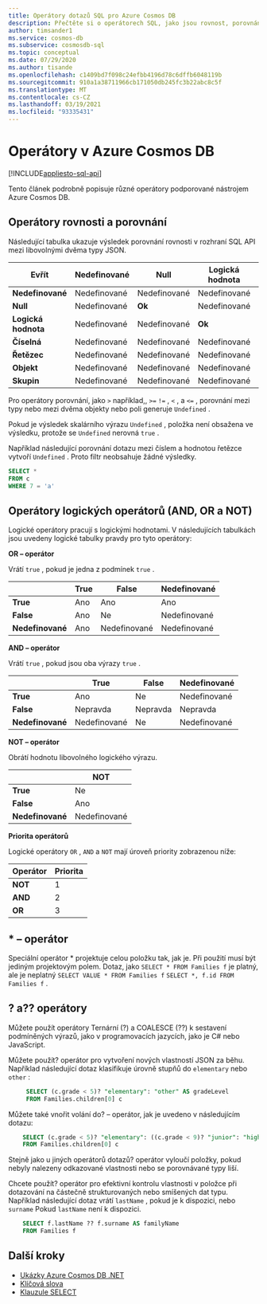 ```yaml
---
title: Operátory dotazů SQL pro Azure Cosmos DB
description: Přečtěte si o operátorech SQL, jako jsou rovnost, porovnání a logické operátory podporované Azure Cosmos DB.
author: timsander1
ms.service: cosmos-db
ms.subservice: cosmosdb-sql
ms.topic: conceptual
ms.date: 07/29/2020
ms.author: tisande
ms.openlocfilehash: c1409bd7f098c24efbb4196d78c6dffb6048119b
ms.sourcegitcommit: 910a1a38711966cb171050db245fc3b22abc8c5f
ms.translationtype: MT
ms.contentlocale: cs-CZ
ms.lasthandoff: 03/19/2021
ms.locfileid: "93335431"
---
```

# <a name="operators-in-azure-cosmos-db"></a>Operátory v Azure Cosmos DB
[!INCLUDE[appliesto-sql-api](includes/appliesto-sql-api.md)]

Tento článek podrobně popisuje různé operátory podporované nástrojem Azure Cosmos DB.

## <a name="equality-and-comparison-operators"></a>Operátory rovnosti a porovnání

Následující tabulka ukazuje výsledek porovnání rovnosti v rozhraní SQL API mezi libovolnými dvěma typy JSON.

| **Evřít** | **Nedefinované** | **Null** | **Logická hodnota** | **Číselná** | **Řetězec** | **Objekt** | **Skupin** |
|---|---|---|---|---|---|---|---|
| **Nedefinované** | Nedefinované | Nedefinované | Nedefinované | Nedefinované | Nedefinované | Nedefinované | Nedefinované |
| **Null** | Nedefinované | **Ok** | Nedefinované | Nedefinované | Nedefinované | Nedefinované | Nedefinované |
| **Logická hodnota** | Nedefinované | Nedefinované | **Ok** | Nedefinované | Nedefinované | Nedefinované | Nedefinované |
| **Číselná** | Nedefinované | Nedefinované | Nedefinované | **Ok** | Nedefinované | Nedefinované | Nedefinované |
| **Řetězec** | Nedefinované | Nedefinované | Nedefinované | Nedefinované | **Ok** | Nedefinované | Nedefinované |
| **Objekt** | Nedefinované | Nedefinované | Nedefinované | Nedefinované | Nedefinované | **Ok** | Nedefinované |
| **Skupin** | Nedefinované | Nedefinované | Nedefinované | Nedefinované | Nedefinované | Nedefinované | **Ok** |

Pro operátory porovnání, jako `>` například,, `>=` `!=` , `<` , a `<=` , porovnání mezi typy nebo mezi dvěma objekty nebo poli generuje `Undefined` .  

Pokud je výsledek skalárního výrazu `Undefined` , položka není obsažena ve výsledku, protože se `Undefined` nerovná `true` .

Například následující porovnání dotazu mezi číslem a hodnotou řetězce vytvoří `Undefined` . Proto filtr neobsahuje žádné výsledky.

```sql
SELECT *
FROM c
WHERE 7 = 'a'
```

## <a name="logical-and-or-and-not-operators"></a>Operátory logických operátorů (AND, OR a NOT)

Logické operátory pracují s logickými hodnotami. V následujících tabulkách jsou uvedeny logické tabulky pravdy pro tyto operátory:

**OR – operátor**

Vrátí `true` , pokud je jedna z podmínek `true` .

|  | **True** | **False** | **Nedefinované** |
| --- | --- | --- | --- |
| **True** |Ano |Ano |Ano |
| **False** |Ano |Ne |Nedefinované |
| **Nedefinované** |Ano |Nedefinované |Nedefinované |

**AND – operátor**

Vrátí `true` , pokud jsou oba výrazy `true` .

|  | **True** | **False** | **Nedefinované** |
| --- | --- | --- | --- |
| **True** |Ano |Ne |Nedefinované |
| **False** |Nepravda |Nepravda |Nepravda |
| **Nedefinované** |Nedefinované |Ne |Nedefinované |

**NOT – operátor**

Obrátí hodnotu libovolného logického výrazu.

|  | **NOT** |
| --- | --- |
| **True** |Ne |
| **False** |Ano |
| **Nedefinované** |Nedefinované |

**Priorita operátorů**

Logické operátory `OR` , `AND` a `NOT` mají úroveň priority zobrazenou níže:

| **Operátor** | **Priorita** |
| --- | --- |
| **NOT** |1 |
| **AND** |2 |
| **OR** |3 |

## <a name="-operator"></a>* – operátor

Speciální operátor * projektuje celou položku tak, jak je. Při použití musí být jediným projektovým polem. Dotaz, jako `SELECT * FROM Families f` je platný, ale je neplatný `SELECT VALUE * FROM Families f`  `SELECT *, f.id FROM Families f` .

## <a name="-and--operators"></a>? a?? operátory

Můžete použít operátory Ternární (?) a COALESCE (??) k sestavení podmíněných výrazů, jako v programovacích jazycích, jako je C# nebo JavaScript.

Můžete použít? operátor pro vytvoření nových vlastností JSON za běhu. Například následující dotaz klasifikuje úrovně stupňů do `elementary` nebo `other` :

```sql
     SELECT (c.grade < 5)? "elementary": "other" AS gradeLevel
     FROM Families.children[0] c
```

Můžete také vnořit volání do? – operátor, jak je uvedeno v následujícím dotazu: 

```sql
    SELECT (c.grade < 5)? "elementary": ((c.grade < 9)? "junior": "high") AS gradeLevel
    FROM Families.children[0] c
```

Stejně jako u jiných operátorů dotazů? operátor vyloučí položky, pokud nebyly nalezeny odkazované vlastnosti nebo se porovnávané typy liší.

Chcete použít? operátor pro efektivní kontrolu vlastnosti v položce při dotazování na částečně strukturovaných nebo smíšených dat typu. Například následující dotaz vrátí `lastName` , pokud je k dispozici, nebo `surname` Pokud `lastName` není k dispozici.

```sql
    SELECT f.lastName ?? f.surname AS familyName
    FROM Families f
```

## <a name="next-steps"></a>Další kroky

- [Ukázky Azure Cosmos DB .NET](https://github.com/Azure/azure-cosmos-dotnet-v3)
- [Klíčová slova](sql-query-keywords.md)
- [Klauzule SELECT](sql-query-select.md)
